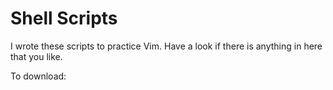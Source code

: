 # Shell Scripts

I wrote these scripts to practice Vim. Have a look if there is anything in here that you like. 

To download:

